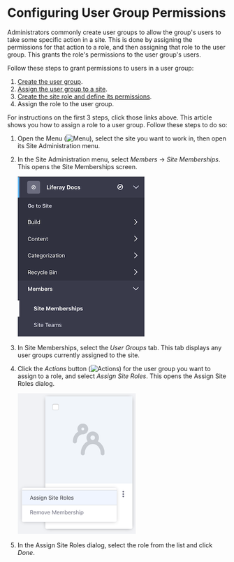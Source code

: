 # Configuring User Group Permissions [](id=configuring-user-group-permissions)

Administrators commonly create user groups to allow the group's users to take 
some specific action in a site. This is done by assigning the permissions for 
that action to a role, and then assigning that role to the user group. This 
grants the role's permissions to the user group's users. 

Follow these steps to grant permissions to users in a user group: 

1.  [Create the user group](/discover/portal/-/knowledge_base/7-1/creating-a-user-group).
2.  [Assign the user group to a site](/discover/portal/-/knowledge_base/7-1/user-groups-and-site-membership). 
3.  [Create the site role and define its permissions](/discover/portal/-/knowledge_base/7-1/roles-and-permissions). 
4.  Assign the role to the user group. 

For instructions on the first 3 steps, click those links above. This article 
shows you how to assign a role to a user group. Follow these steps to do so: 

1.  Open the Menu 
    (![Menu](../../../images/icon-menu.png)), 
    select the site you want to work in, then open its Site Administration menu. 

2.  In the Site Administration menu, select *Members* &rarr; *Site Memberships*. 
    This opens the Site Memberships screen. 

    ![Figure 1: Select *Site Memberships* from the Site Administration menu.](../../../images/site-memberships.png)

3.  In Site Memberships, select the *User Groups* tab. This tab displays any 
    user groups currently assigned to the site. 

4.  Click the *Actions* button 
    (![Actions](../../../images/icon-actions.png)) 
    for the user group you want to assign to a role, and select 
    *Assign Site Roles*. This opens the Assign Site Roles dialog. 

    ![Figure 2: Select *Assign Site Roles* for the user group.](../../../images/user-groups-site-role.png)

5.  In the Assign Site Roles dialog, select the role from the list and click 
    *Done*. 
